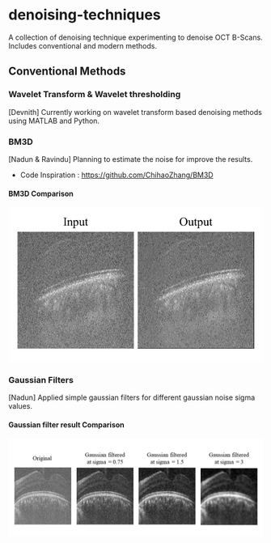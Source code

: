 # denoising-techniques
A collection of denoising technique experimenting to denoise OCT B-Scans. Includes conventional and modern methods.

## Conventional Methods

### Wavelet Transform & Wavelet thresholding
[Devnith] Currently working on wavelet transform based denoising methods using MATLAB and Python.

### BM3D
[Nadun & Ravindu] Planning to estimate the noise for improve the results.

- Code Inspiration : https://github.com/ChihaoZhang/BM3D

#### BM3D Comparison

<p align="center">
<img src="bm3d/bm3d comparison.png" alt="Initial Prototype" width="500"/>
</p>

### Gaussian Filters
[Nadun] Applied simple gaussian filters for different gaussian noise sigma values.

#### Gaussian filter result Comparison

<p align="center">
<img src="gaussian filters/gaussian_filter_comparison.png" alt="Initial Prototype" width="750"/>
</p>
